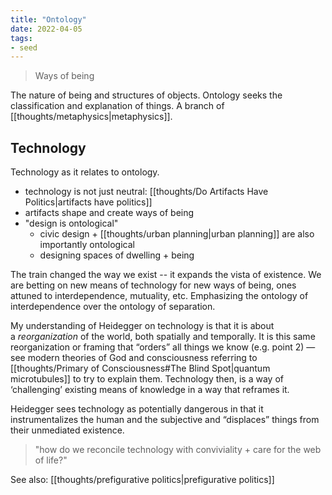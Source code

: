```yaml
---
title: "Ontology"
date: 2022-04-05
tags:
- seed
---
```


> Ways of being

The nature of being and structures of objects. Ontology seeks the classification and explanation of things. A branch of [[thoughts/metaphysics|metaphysics]].

## Technology
Technology as it relates to ontology.
- technology is not just neutral: [[thoughts/Do Artifacts Have Politics|artifacts have politics]]
- artifacts shape and create ways of being
- "design is ontological"
	- civic design + [[thoughts/urban planning|urban planning]] are also importantly ontological
	- designing spaces of dwelling + being

The train changed the way we exist -- it expands the vista of existence. We are betting on new means of technology for new ways of being, ones attuned to interdependence, mutuality, etc. Emphasizing the ontology of interdependence over the ontology of separation.

My understanding of Heidegger on technology is that it is about a _reorganization_ of the world, both spatially and temporally. It is this same reorganization or framing that “orders” all things we know (e.g. point 2) — see modern theories of God and consciousness referring to [[thoughts/Primary of Consciousness#The Blind Spot|quantum microtubules]] to try to explain them. Technology then, is a way of ‘challenging’ existing means of knowledge in a way that reframes it.

Heidegger sees technology as potentially dangerous in that it instrumentalizes the human and the subjective and “displaces” things from their unmediated existence.

> "how do we reconcile technology with conviviality + care for the web of life?"

See also: [[thoughts/prefigurative politics|prefigurative politics]]